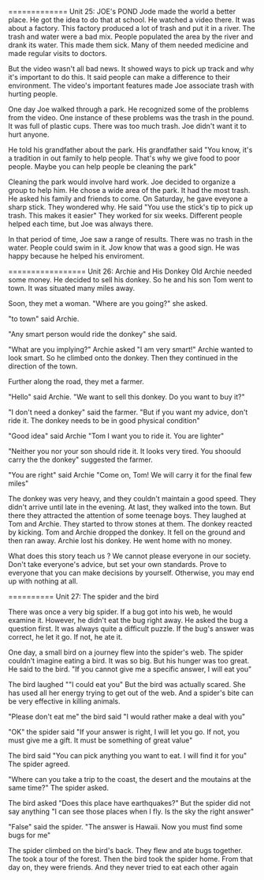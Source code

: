 =============
Unit 25: JOE's POND
Jode made the world a better place. He got the idea to do that at school. He watched a video there. It was about a factory. This factory produced a lot of trash and put it in a river. The trash and water were a bad mix. People populated the area by the river and drank its water. This made them sick. Many of them needed medicine and made regular visits to doctors.

But the video wasn't all bad news. It showed ways to pick up track and why it's important to do this. It said people can make a difference to their environment. The video's important features made Joe associate trash with hurting people.

One day Joe walked through a park. He recognized some of the problems from the video. One instance of these problems was the trash in the pound. It was full of plastic cups. There was too much trash. Joe didn't want it to hurt anyone.

He told his grandfather about the park. His grandfather said "You know, it's a tradition in out family to help people. That's why we give food to poor people. Maybe you can help people be cleaning the park"

Cleaning the park would involve hard work. Joe decided to organize a group to help him. He chose a wide area of the park. It had the most trash. He asked his family and friends to come. On Saturday, he gave eveyone a sharp stick. They wondered why. He said "You use the stick's tip to pick up trash. This makes it easier" They worked for six weeks. Different people helped each time, but Joe was always there.

In that period of time, Joe saw a range of results. There was no trash in the water. People could swim in it. Jow know that was a good sign. He was happy because he helped his enviroment.

=================
Unit 26: Archie and His Donkey
Old Archie needed some money. He decided to sell his donkey. So he and his son Tom went to town. It was situated many miles away.

Soon, they met a woman. "Where are you going?" she asked.

"to town" said Archie.

"Any smart person would ride the donkey" she said.

"What are you implying?" Archie asked "I am very smart!" Archie wanted to look smart. So he climbed onto the donkey. Then they continued in the direction of the town. 

Further along the road, they met a farmer.

"Hello" said Archie. "We want to sell this donkey. Do you want to buy it?"

"I don't need a donkey" said the farmer. "But if you want my advice, don't ride it. The donkey needs to be in good physical condition"

"Good idea" said Archie "Tom I want you to ride it. You are lighter"

"Neither you nor your son should ride it. It looks very tired. You shoould carry the the donkey" suggested the farmer.

"You are right" said Archie "Come on, Tom! We will carry it for the final few miles"

The donkey was very heavy, and they couldn't maintain a good speed. They didn't arrive until late in the evening. At last, they walked into the town. But there they attracted the attention of some teenage boys. They laughed at Tom and Archie. They started to throw stones at them. The donkey reacted by kicking. Tom and Archie dropped the donkey. It fell on the ground and then ran away. Archie lost his donkey. He went home with no money.

What does this story teach us ? We cannot please everyone in our society. Don't take everyone's advice, but set your own  standards. Prove to everyone that you can make decisions by yourself. Otherwise, you may end up with nothing at all.

==========
Unit 27: The spider and the bird

There was once a very big spider. If a bug got into his web, he would examine it. However, he didn't eat the bug right away. He asked the bug a question first. It was always quite a difficult puzzle. If the bug's answer was correct, he let it go. If not, he ate it.

One day, a small bird on a journey flew into the spider's web. The spider couldn't imagine eating a bird. It was so big. But his hunger was too great. He said to the bird. "If you cannot give me a specific answer, I will eat you"

The bird laughed ""I could eat you" But the bird was actually scared. She has used all her energy trying to get out of the web. And a spider's bite can be very effective in killing animals.

"Please don't eat me" the bird said "I would rather make a deal with you"

"OK" the spider said "If your answer is right, I will let you go. If not, you must give me a gift. It must be something of great value"

The bird said "You can pick anything you want to eat. I will find it for you" The spider agreed.

"Where can you take a trip to the coast, the desert and the moutains at the same time?" The spider asked.

The bird asked "Does this place have earthquakes?" But the spider did not say anything "I can see those places when I fly. Is the sky the right answer"

"False" said the spider. "The answer is Hawaii. Now you must find some bugs for me"

The spider climbed on the bird's back. They flew and ate bugs together. The took a tour of the forest. Then the bird took the spider home. From that day on, they were friends. And they never tried to eat each other again